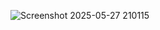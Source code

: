 ![Screenshot 2025-05-27 210115](https://github.com/user-attachments/assets/d42c6a89-81f0-4a0f-ae08-445135b31957)
